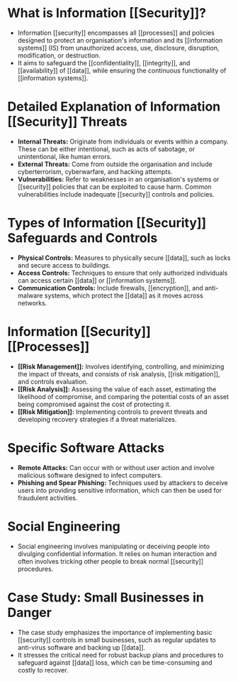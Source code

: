 # What is Information [[Security]]?

- Information [[security]] encompasses all [[processes]] and policies designed to protect an organisation's information and its [[information systems]] (IS) from unauthorized access, use, disclosure, disruption, modification, or destruction.
- It aims to safeguard the [[confidentiality]], [[integrity]], and [[availability]] of [[data]], while ensuring the continuous functionality of [[information systems]].

# Detailed Explanation of Information [[Security]] Threats

- **Internal Threats:** Originate from individuals or events within a company. These can be either intentional, such as acts of sabotage, or unintentional, like human errors.
- **External Threats:** Come from outside the organisation and include cyberterrorism, cyberwarfare, and hacking attempts.
- **Vulnerabilities:** Refer to weaknesses in an organisation's systems or [[security]] policies that can be exploited to cause harm. Common vulnerabilities include inadequate [[security]] controls and policies.

# Types of Information [[Security]] Safeguards and Controls

- **Physical Controls:** Measures to physically secure [[data]], such as locks and secure access to buildings.
- **Access Controls:** Techniques to ensure that only authorized individuals can access certain [[data]] or [[information systems]].
- **Communication Controls:** Include firewalls, [[encryption]], and anti-malware systems, which protect the [[data]] as it moves across networks.

# Information [[Security]] [[Processes]]

- **[[Risk Management]]:** Involves identifying, controlling, and minimizing the impact of threats, and consists of risk analysis, [[risk mitigation]], and controls evaluation.
- **[[Risk Analysis]]:** Assessing the value of each asset, estimating the likelihood of compromise, and comparing the potential costs of an asset being compromised against the cost of protecting it.
- **[[Risk Mitigation]]:** Implementing controls to prevent threats and developing recovery strategies if a threat materializes.

# Specific Software Attacks

- **Remote Attacks:** Can occur with or without user action and involve malicious software designed to infect computers.
- **Phishing and Spear Phishing:** Techniques used by attackers to deceive users into providing sensitive information, which can then be used for fraudulent activities.

# Social Engineering

- Social engineering involves manipulating or deceiving people into divulging confidential information. It relies on human interaction and often involves tricking other people to break normal [[security]] procedures.

# Case Study: Small Businesses in Danger

- The case study emphasizes the importance of implementing basic [[security]] controls in small businesses, such as regular updates to anti-virus software and backing up [[data]].
- It stresses the critical need for robust backup plans and procedures to safeguard against [[data]] loss, which can be time-consuming and costly to recover.